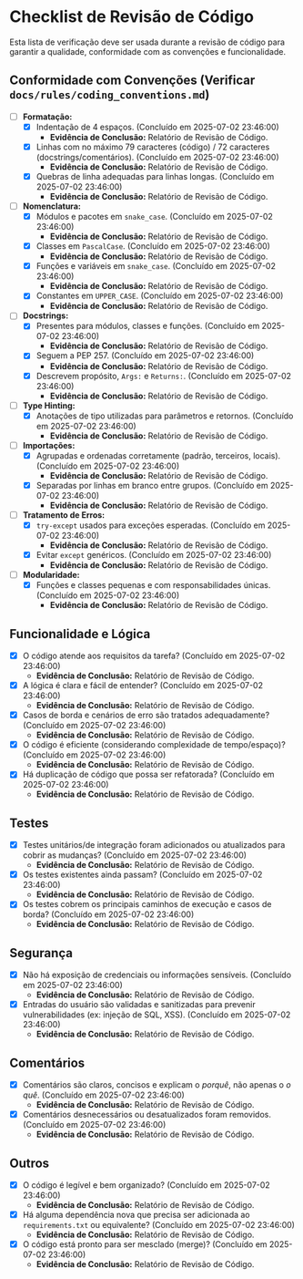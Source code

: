 # Checklist de Revisão de Código

Esta lista de verificação deve ser usada durante a revisão de código para garantir a qualidade, conformidade com as convenções e funcionalidade.

## Conformidade com Convenções (Verificar `docs/rules/coding_conventions.md`)

- [ ] **Formatação:**
    - [x] Indentação de 4 espaços. (Concluído em 2025-07-02 23:46:00)
        *   **Evidência de Conclusão:** Relatório de Revisão de Código.
    - [x] Linhas com no máximo 79 caracteres (código) / 72 caracteres (docstrings/comentários). (Concluído em 2025-07-02 23:46:00)
        *   **Evidência de Conclusão:** Relatório de Revisão de Código.
    - [x] Quebras de linha adequadas para linhas longas. (Concluído em 2025-07-02 23:46:00)
        *   **Evidência de Conclusão:** Relatório de Revisão de Código.
- [ ] **Nomenclatura:**
    - [x] Módulos e pacotes em `snake_case`. (Concluído em 2025-07-02 23:46:00)
        *   **Evidência de Conclusão:** Relatório de Revisão de Código.
    - [x] Classes em `PascalCase`. (Concluído em 2025-07-02 23:46:00)
        *   **Evidência de Conclusão:** Relatório de Revisão de Código.
    - [x] Funções e variáveis em `snake_case`. (Concluído em 2025-07-02 23:46:00)
        *   **Evidência de Conclusão:** Relatório de Revisão de Código.
    - [x] Constantes em `UPPER_CASE`. (Concluído em 2025-07-02 23:46:00)
        *   **Evidência de Conclusão:** Relatório de Revisão de Código.
- [ ] **Docstrings:**
    - [x] Presentes para módulos, classes e funções. (Concluído em 2025-07-02 23:46:00)
        *   **Evidência de Conclusão:** Relatório de Revisão de Código.
    - [x] Seguem a PEP 257. (Concluído em 2025-07-02 23:46:00)
        *   **Evidência de Conclusão:** Relatório de Revisão de Código.
    - [x] Descrevem propósito, `Args:` e `Returns:`. (Concluído em 2025-07-02 23:46:00)
        *   **Evidência de Conclusão:** Relatório de Revisão de Código.
- [ ] **Type Hinting:**
    - [x] Anotações de tipo utilizadas para parâmetros e retornos. (Concluído em 2025-07-02 23:46:00)
        *   **Evidência de Conclusão:** Relatório de Revisão de Código.
- [ ] **Importações:**
    - [x] Agrupadas e ordenadas corretamente (padrão, terceiros, locais). (Concluído em 2025-07-02 23:46:00)
        *   **Evidência de Conclusão:** Relatório de Revisão de Código.
    - [x] Separadas por linhas em branco entre grupos. (Concluído em 2025-07-02 23:46:00)
        *   **Evidência de Conclusão:** Relatório de Revisão de Código.
- [ ] **Tratamento de Erros:**
    - [x] `try-except` usados para exceções esperadas. (Concluído em 2025-07-02 23:46:00)
        *   **Evidência de Conclusão:** Relatório de Revisão de Código.
    - [x] Evitar `except` genéricos. (Concluído em 2025-07-02 23:46:00)
        *   **Evidência de Conclusão:** Relatório de Revisão de Código.
- [ ] **Modularidade:**
    - [x] Funções e classes pequenas e com responsabilidades únicas. (Concluído em 2025-07-02 23:46:00)
        *   **Evidência de Conclusão:** Relatório de Revisão de Código.

## Funcionalidade e Lógica

- [x] O código atende aos requisitos da tarefa? (Concluído em 2025-07-02 23:46:00)
    *   **Evidência de Conclusão:** Relatório de Revisão de Código.
- [x] A lógica é clara e fácil de entender? (Concluído em 2025-07-02 23:46:00)
    *   **Evidência de Conclusão:** Relatório de Revisão de Código.
- [x] Casos de borda e cenários de erro são tratados adequadamente? (Concluído em 2025-07-02 23:46:00)
    *   **Evidência de Conclusão:** Relatório de Revisão de Código.
- [x] O código é eficiente (considerando complexidade de tempo/espaço)? (Concluído em 2025-07-02 23:46:00)
    *   **Evidência de Conclusão:** Relatório de Revisão de Código.
- [x] Há duplicação de código que possa ser refatorada? (Concluído em 2025-07-02 23:46:00)
    *   **Evidência de Conclusão:** Relatório de Revisão de Código.

## Testes

- [x] Testes unitários/de integração foram adicionados ou atualizados para cobrir as mudanças? (Concluído em 2025-07-02 23:46:00)
    *   **Evidência de Conclusão:** Relatório de Revisão de Código.
- [x] Os testes existentes ainda passam? (Concluído em 2025-07-02 23:46:00)
    *   **Evidência de Conclusão:** Relatório de Revisão de Código.
- [x] Os testes cobrem os principais caminhos de execução e casos de borda? (Concluído em 2025-07-02 23:46:00)
    *   **Evidência de Conclusão:** Relatório de Revisão de Código.

## Segurança

- [x] Não há exposição de credenciais ou informações sensíveis. (Concluído em 2025-07-02 23:46:00)
    *   **Evidência de Conclusão:** Relatório de Revisão de Código.
- [x] Entradas do usuário são validadas e sanitizadas para prevenir vulnerabilidades (ex: injeção de SQL, XSS). (Concluído em 2025-07-02 23:46:00)
    *   **Evidência de Conclusão:** Relatório de Revisão de Código.

## Comentários

- [x] Comentários são claros, concisos e explicam o *porquê*, não apenas o *o quê*. (Concluído em 2025-07-02 23:46:00)
    *   **Evidência de Conclusão:** Relatório de Revisão de Código.
- [x] Comentários desnecessários ou desatualizados foram removidos. (Concluído em 2025-07-02 23:46:00)
    *   **Evidência de Conclusão:** Relatório de Revisão de Código.

## Outros

- [x] O código é legível e bem organizado? (Concluído em 2025-07-02 23:46:00)
    *   **Evidência de Conclusão:** Relatório de Revisão de Código.
- [x] Há alguma dependência nova que precisa ser adicionada ao `requirements.txt` ou equivalente? (Concluído em 2025-07-02 23:46:00)
    *   **Evidência de Conclusão:** Relatório de Revisão de Código.
- [x] O código está pronto para ser mesclado (merge)? (Concluído em 2025-07-02 23:46:00)
    *   **Evidência de Conclusão:** Relatório de Revisão de Código.
